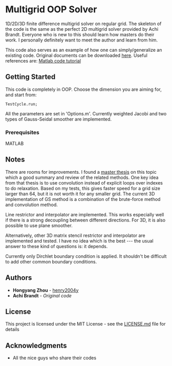 # Multigrid OOP Solver
1D/2D/3D finite difference multigrid solver on regular grid. The skeleton of the code is the same as the perfect 2D multigrid solver provided by Achi Brandt. Everyone who is new to this should learn how masters do their work. I personally definitely want to meet the author and learn from him.

This code also serves as an example of how one can simply/generalize an existing code. Original documents can be downloaded [here](http://www.wisdom.weizmann.ac.il/~achi/classics.pdf). Useful references are: [Matlab code tutorial](https://github.com/dappelha/MultiGridMatlab)

## Getting Started

This code is completely in OOP. Choose the dimension you are aiming for, and start from:
```
TestCycle.run;
```

All the parameters are set in 'Options.m'. Currently weighted Jacobi and two types of Gauss-Seidal smoother are implemented.

### Prerequisites

MATLAB

## Notes
There are rooms for improvements. I found a [master thesis](https://www.duo.uio.no/handle/10852/12685) on this topic which a good summary and review of the related methods. One key idea from that thesis is to use convolution instead of explicit loops over indexes to do relaxation. Based on my tests, this gives faster speed for a grid size larger than 64, but it is not worth it for any smaller grid. The current 3D implementation of GS method is a combination of the brute-force method and convolution method.

Line restrictor and interpolator are implemented. This works especially well if there is a strong decoupling between different directions. For 3D, it is also possible to use plane smoother.

Alternatively, other 3D matrix stencil restrictor and interpolator are implemented and tested. I have no idea which is the best --- the usual answer to these kind of questions is: it depends.

Currently only Dirchlet boundary condition is applied. It shouldn't be difficult to add other common boundary conditions.

## Authors

* **Hongyang Zhou** - [henry2004y](https://github.com/henry2004y)
* **Achi Brandt** - *Original code*

## License

This project is licensed under the MIT License - see the [LICENSE.md](LICENSE.md) file for details

## Acknowledgments

* All the nice guys who share their codes


